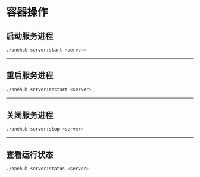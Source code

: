 # 容器操作

## 启动服务进程

```bash
./onehub server:start <server>
```

------

## 重启服务进程

```bash
./onehub server:restart <server>
```

------

## 关闭服务进程

```bash
./onehub server:stop <server>
```

------

## 查看运行状态

```bash
./onehub server:status <server>
```